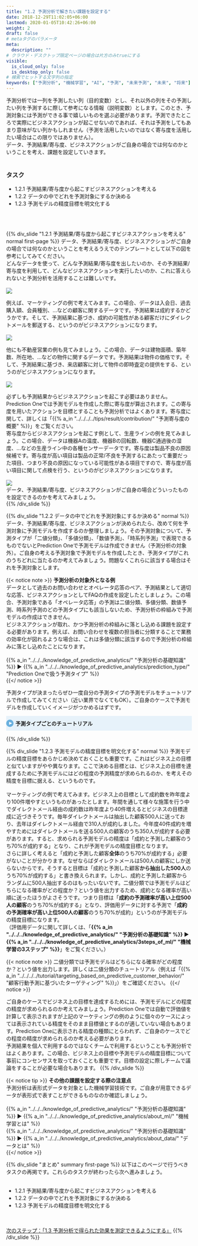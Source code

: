 ```yaml
---
title: "1.2 予測分析で解きたい課題を設定する"
date: 2018-12-29T11:02:05+06:00
lastmod: 2020-01-05T10:42:26+06:00
weight: 2
draft: false
# metaタグのパラメータ
meta:
  description: ""
# クラウド・デスクトップ限定ページの場合は片方のみtrueにする
visible:
  is_cloud_only: false
  is_desktop_only: false
# 検索でヒットする文字列の指定
keywords: ["予測分析", "機械学習", "AI", "予測", "未来予測", "未来", "将来"]
---
```


<style>
  summary {
    position: relative;
    display: block; /* 矢印を消す */
    padding: 10px;
    padding-left: 25px;
    cursor: pointer;
    background-color: #E7F2FA;
    transition: 0.0s;
  }
  summary:hover {
    background-color: #E7F2FA;
  }
  summary::-webkit-details-marker {
    display: none;
  }
  /* 疑似要素でアイコンを表示 */
  summary::before,
  summary::after {
    content: "";
    margin: auto;
    position: absolute;
    top: 0;
    bottom: 0;
    left: 0;
  }
  summary::before {
    width: 20px;
    height: 20px;
    border-radius: 50em;
    background-color: #6AB0DE;
  }
  summary::after {
    left: 8px;
    width: 0;
    height: 0;
    border-style: solid;
    border-width: 4px 0 4px 8px;
    border-color: transparent transparent transparent #fff;
    box-sizing: border-box;
    transition: 0.0s;
  }
  /* オープン時 */
  details[open] summary {
    background-color: #E7F2FA;
  }
  details[open] summary::after {
    transform: rotate(90deg);
    left: 6px;
    top: 2px;
  }
</style>

予測分析では一列を予測したい列（目的変数）とし、それ以外の列をその予測したい列を予測するに際して参考になる情報（説明変数）とします。このとき、予測対象には予測ができる事で嬉しいものを選ぶ必要があります。予測できたところで実際にビジネスアクションが起こせないのであれば、それは予測をしてもあまり意味がない列かもしれません（予測を活用したいのではなく寄与度を活用したい場合はこの限りではありません）。<br/>
データ、予測結果/寄与度、ビジネスアクションがご自身の場合では何なのかということを考え、課題を設定していきます。<br/>
 <br/>

### タスク
- 1.2.1 予測結果/寄与度から起こすビジネスアクションを考える
- 1.2.2 データの中でどれを予測対象にするか決める
- 1.2.3 予測モデルの精度目標を明文化する
<br/>
 <br/>

{{% div_slide "1.2.1 予測結果/寄与度から起こすビジネスアクションを考える" normal first-page %}}
データ、予測結果/寄与度、ビジネスアクションがご自身の場合では何なのかということを考えるうえでのテンプレートとして以下の図を参考にしてみてください。<br/>
どんなデータを使って、どんな予測結果/寄与度を出したいのか、その予測結果/寄与度を利用して、どんなビジネスアクションを実行したいのか、これに答えられないと予測分析を活用することは難しいです。<br/>
 <br/>
![](../../img/t_slide1.png)
 <br/>

例えば、マーケティングの例で考えてみます。この場合、データは入会日、過去購入額、会員種別、…などの顧客に関するデータです。予測結果は成約するかどうかです。そして、予測結果に基づき、成約の可能性がある顧客だけにダイレクトメールを郵送する、というのがビジネスアクションになります。<br/>
 <br/>
![](../../img/t_slide2.png)
 <br/>

他にも不動産営業の例も見てみましょう。この場合、データは建物面積、築年数、所在地、…などの物件に関するデータです。予測結果は物件の価格です。そして、予測結果に基づき、来店顧客に対して物件の即時査定の提供をする、というのがビジネスアクションになります。<br/>
 <br/>
![](../../img/t_slide3.png)
 <br/>

必ずしも予測結果からビジネスアクションを起こす必要はありません。Prediction Oneでは予測モデルを作成した際に寄与度が算出されます。この寄与度を用いたアクションを目標とすることも予測分析ではよくあります。寄与度に関して、詳しくは「{{% a_in "../../../../tips/result/contribution/" "予測寄与度の概要" %}}」をご覧ください。<br/>
寄与度からビジネスアクションを起こす例として、生産ラインの例を見てみましょう。この場合、データは機器Aの温度、機器Bの回転数、機器C通過後の湿度、…などの生産ライン中の各種センサーデータです。寄与度は製品不良の原因候補です。寄与度が高い項目は製品の正常/不良を予測するにあたって重要だった項目、つまり不良の原因になっている可能性がある項目ですので、寄与度が高い項目に関して点検を行う、というのがビジネスアクションになります。<br/>
 <br/>
![](../../img/t_slide4.png)
 <br/>
データ、予測結果/寄与度、ビジネスアクションがご自身の場合どういったものを設定できるのかを考えてみましょう。<br/>
{{% /div_slide %}}

{{% div_slide "1.2.2 データの中でどれを予測対象にするか決める" normal %}}
データ、予測結果/寄与度、ビジネスアクションが決められたら、改めて何を予測対象に予測モデルを作成するのか整理しましょう。その予測対象について、予測タイプが「二値分類」、「多値分類」、「数値予測」、「時系列予測」で表現できるものでないとPrediction Oneで予測モデルは作成できません（予測分析の対象外）。ご自身の考える予測対象で予測モデルを作成したとき、予測タイプがこれのうちどれに当たるのか考えてみましょう。問題なくこれらに該当する場合はそれを予測対象とします。

{{< notice note >}}
<b>予測分析の対象外となる例</b><br/>
データとして過去のお問い合わせとオペレータ応答のペア、予測結果として適切な応答、ビジネスアクションとしてFAQの作成を設定したとしましょう。この場合、予測対象である「オペレータ応答」の予測は二値分類、多値分類、数値予測、時系列予測のどの予測タイプにも該当しないため、予測分析の枠組みで予測モデルの作成はできません。<br/>
ビジネスアクションが取れ、かつ予測分析の枠組みに落とし込める課題を設定する必要があります。例えば、お問い合わせを複数の担当者に分類することで業務の効率化が図れるような場合は、これは多値分類に該当するので予測分析の枠組みに落とし込めたことになります。<br/>
 <br/>
 {{% a_in "../../../knowledge_of_predictive_analytics/" "予測分析の基礎知識" %}} ▶ {{% a_in "../../../knowledge_of_predictive_analytics/prediction_type/" "Prediction Oneで扱う予測タイプ" %}}<br/>
{{</ notice >}}

予測タイプが決まったらぜひ一度自分の予測タイプの予測モデルをチュートリアルで作成してみてください（近い業界でなくてもOK）。ご自身のケースで予測モデルを作成していくイメージがつかめるはずです。<br/>

<details>
<summary style="font-weight:bold">予測タイプごとのチュートリアル</summary>

| 予測タイプ | チュートリアル |
| :--------- | :------------ | 
| 二値分類 | {{% a_in "../../../../tutorial/credit_card_fraud_detection/" "クレジットカード不正取引検知" %}} <br/> {{% a_in "../../../../tutorial/predicting_dm_response/" "DMへの反応予測" %}} <br/> {{% a_in "../../../../tutorial/targeting_based_on_predictive_customer_behavior/" "顧客行動予測に基づいたターゲティング" %}} <br/> {{% a_in "../../../../tutorial/crm_predict_unsubscribe/" "退会予測による退会の削減" %}} <br/> {{% a_in "../../../../tutorial/find_promising_customers/" "成約予測による有望顧客絞り込み" %}} <br/> {{% a_in "../../../../tutorial/predicting_equipment_failures/" "機器の故障予測による故障の未然防止" %}} <br/> {{% a_in "../../../../tutorial/forecast_behavior/" "行動予測による施策の効率化" %}} <br/> {{% a_in "../../../../tutorial/predicting_bad_debts/" "貸し倒れ予測による査定の効率化" %}} <br/> | 
| 多値分類 | {{% a_in "../../../../tutorial/classification_of_fault_information/" "故障情報の自動分類" %}} <br/> {{% a_in "../../../../tutorial/crm_automate_voice_of_the_customer_labeling/" "顧客の声のラベリング自動化" %}} <br/> | 
| 数値予測 | {{% a_in "../../../../tutorial/determining_the_number_of_operators/" "入電予測によるオペレータ人数決定" %}} <br/> {{% a_in "../../../../tutorial/predicting_characteristics/" "特性予測による開発の効率化" %}} <br/> {{% a_in "../../../../tutorial/demand_forecast_new_product/" "新商品の需要予測" %}} <br/> {{% a_in "../../../../tutorial/real_estate_price_forecast/" "成約価格の予測" %}} <br/> | 
| 時系列予測 | {{% a_in "../../../../tutorial/forecast_the_number_of_visitors/" "来店数予測による仕入れ量決定" %}} <br/> {{% a_in "../../../../tutorial/forecast_demand/" "出荷数予測による生産計画の精度向上" %}} <br/> {{% a_in "../../../../tutorial/forecast_sell/" "販売台数予測による製造計画の改善" %}} <br/> {{% a_in "../../../../tutorial/forecast_order/" "注文数予測による過剰在庫と欠品の防止" %}} <br/> | 

</details>

{{% /div_slide %}}

{{% div_slide "1.2.3 予測モデルの精度目標を明文化する" normal %}}
予測モデルの精度目標をあらかじめ決めておくことも重要です。これはビジネス上の目標と似ていますがやや異なります。ここで決める目標とは、ビジネス上の目標を達成するために予測モデルにはどの程度の予測精度が求められるのか、を考えその精度を目標に据える、というものです。<br/>
 <br/>
マーケティングの例で考えてみます。ビジネス上の目標として成約数を昨年度より100件増やすというものがあったとします。年間を通して様々な施策を行う中でダイレクトメール経由の成約数は昨年度より40件増えるとビジネスの目標達成に近づきそうです。毎年ダイレクトメールは抽出した顧客500人に送っており、去年はダイレクトメール経由で310人が成約しました。今年度40件成約を増やすためにはダイレクトメールを送る500人の顧客のうち350人が成約する必要があります。すると、求められる予測モデルの精度は「成約と予測した顧客のうち70%が成約する」となり、これが予測モデルの精度目標となります。<br/>
さらに詳しく考えると「成約と予測した顧客<b>全体</b>のうち70%が成約する」必要がないことが分かります。なぜならばダイレクトメールは500人の顧客にしか送らないからです。そうすると目標は「成約と予測した顧客<b>から抽出した500人</b>のうち70%が成約する」と書き換えられます。しかし、成約と予測した顧客からランダムに500人抽出するのはもったいないです。二値分類では予測モデルはどちらになる確率がどの程度か？という値を出力するため、成約となる確率が高い順に送ったほうがよさそうです。つまり目標は「<b>成約の予測確率が高い上位500人の顧客</b>のうち70%が成約する」となり、評価用データに対する予測で「<b>成約の予測確率が高い上位500人の顧客</b>のうち70%が成約」というのが予測モデルの精度目標になります。<br/>
（評価用データに関して詳しくは、「<b>{{% a_in "../../../knowledge_of_predictive_analytics/" "予測分析の基礎知識" %}} ▶ {{% a_in "../../../knowledge_of_predictive_analytics/3steps_of_ml/" "機械学習の3ステップ" %}}</b>」をご覧ください。）

{{< notice note >}}
二値分類では予測モデルはどちらになる確率がどの程度か？という値を出力します。詳しくは二値分類のチュートリアル（例えば「{{% a_in "../../../../tutorial/targeting_based_on_predictive_customer_behavior/" "顧客行動予測に基づいたターゲティング" %}}」）をご確認ください。
{{</ notice >}}

<!-- 既存の属人的な予測プロセスと同程度以上の精度の予測モデルを作成し業務自動化の目途が立てば成功なのか、今まで予測が業務には導入されていなかったがXX%程度当たれば実用に耐えうる精度といえるのでそれを目指すのか、など成功条件は各ユースケースごとに様々です。<br/> -->
ご自身のケースでビジネス上の目標を達成するためには、予測モデルにどの程度の精度が求められるのか考えてみましょう。Prediction Oneでは自動で評価値を計算して表示されますが上記のマーケティングの例のように個々のケースによっては表示されている精度をそのまま目標値とするのが適していない場合もあります。Prediction Oneに表示される精度の種類にとらわれず、ご自身のケースでどの程度の精度が求められるのか考える必要があります。<br/>
予測結果を個人で利用するのではなくチームで利用するということも予測分析ではよくあります。この場合、ビジネス上の目標や予測モデルの精度目標について事前にコンセンサスを取っておくことも重要です。目標の設定に際しチームで議論をすることが必要な場合もあります。
{{% /div_slide %}}

{{< notice tip >}}
<b>その他の課題を設定する際の注意点</b><br/>
予測分析は表形式データを対象とした機械学習技術です。ご自身が用意できるデータが表形式で表すことができるものなのか確認しましょう。<br/>
 <br/>
 {{% a_in "../../../knowledge_of_predictive_analytics/" "予測分析の基礎知識" %}} ▶ {{% a_in "../../../knowledge_of_predictive_analytics/about_ml/" "機械学習とは" %}}<br/>
 {{% a_in "../../../knowledge_of_predictive_analytics/" "予測分析の基礎知識" %}} ▶ {{% a_in "../../../knowledge_of_predictive_analytics/about_data/" "データとは" %}}<br/>
{{</ notice >}}
 <br/>

{{% div_slide "まとめ" summary first-page %}}
以下はこのページで行うべきタスクの再掲です。これらのタスクが終わったら次へ進みましょう。<br/>
 <br/>
- 1.2.1 予測結果/寄与度から起こすビジネスアクションを考える
- 1.2.2 データの中でどれを予測対象にするか決める
- 1.2.3 予測モデルの精度目標を明文化する
<br/>
 <br/>
<link rel="stylesheet", href="../../../static/css/help.css">
<a href="../measurable_effect/index.html" class="nav nav-tutorial-next">次のステップ：「1.3 予測分析で得られた効果を測定できるようにする」</a>
{{% /div_slide %}}
